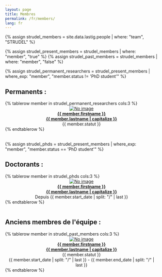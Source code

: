 ```yaml
---
layout: page
title: Membres
permalink: /fr/members/
lang: fr
---
```


{% assign strudel_members = site.data.lastig.people | where: "team", "STRUDEL" %}

{% assign strudel_present_members = strudel_members | where: "member", "true" %}
{% assign strudel_past_members = strudel_members | where: "member", "false" %}

{% assign strudel_permanent_researchers = strudel_present_members | where_exp: "member", "member.status != 'PhD student'" %}

## Permanents :

<table class='width-100'>
  {% tablerow member in strudel_permanent_researchers cols:3 %}
    <div align="center">
      <a href="{{ member.webpage }}">
        <img class="rounded-circle" src="{{ member.photo }}" alt="No image"/>
        <br>
        <b> {{ member.firstname }} <br> {{ member.lastname | capitalize }} </b>
      </a>
      <br>
      {{ member.statut }}
    </div>
  {% endtablerow %}
</table>

{% assign strudel_phds = strudel_present_members | where_exp: "member", "member.status == 'PhD student'" %}

## Doctorants :

<table class='width-100'>
  {% tablerow member in strudel_phds cols:3 %}
    <div align="center">
      <a href="{{ member.webpage }}">
        <img class="rounded-circle" src="{{ member.photo }}" alt="No image"/>
        <br>
        <b> {{ member.firstname }} <br> {{ member.lastname | capitalize }} </b>
      </a>
      <br>
      Depuis {{ member.start_date | split: "/" | last }}
    </div>
  {% endtablerow %}
</table>

## Anciens membres de l'équipe :

<table class='width-100'>
  {% tablerow member in strudel_past_members cols:3 %}
    <div align="center">
      <a href="{{ member.webpage }}">
        <img class="rounded-circle" src="{{ member.photo }}" alt="No image"/>
        <br>
        <b> {{ member.firstname }} <br> {{ member.lastname | capitalize }} </b>
      </a>
      <br>
      {{ member.statut }}
      <br>
      {{ member.start_date | split: "/" | last }} - {{ member.end_date | split: "/" | last }}
    </div>
  {% endtablerow %}
</table>
